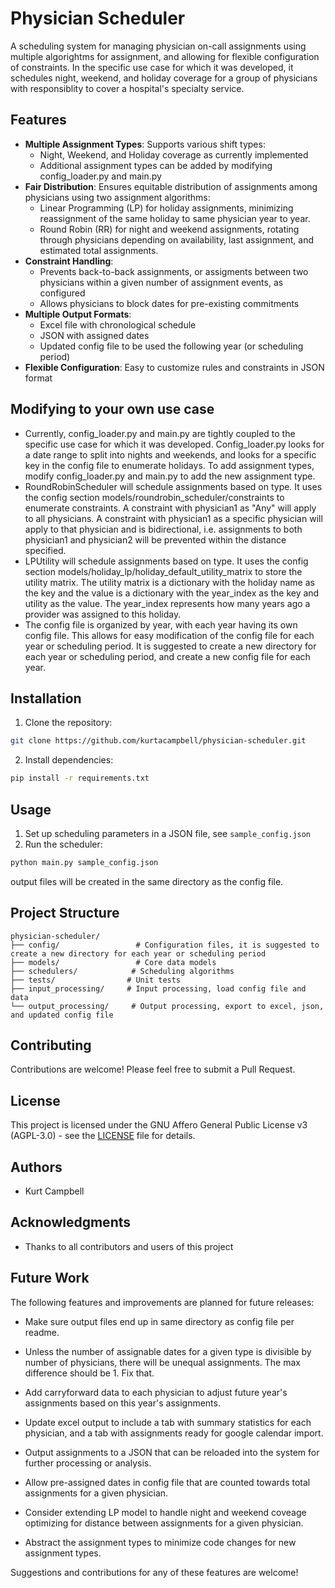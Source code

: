 # Physician Scheduler

A scheduling system for managing physician on-call assignments using multiple algorightms for assignment, and allowing for flexible configuration of constraints. In the specific use case for which it was developed, it schedules night, weekend, and holiday coverage for a group of physicians with responsiblity to cover a hospital's specialty service.

## Features

- **Multiple Assignment Types**: Supports various shift types:
  - Night, Weekend, and Holiday coverage as currently implemented
  - Additional assignment types can be added by modifying config_loader.py and main.py
- **Fair Distribution**: Ensures equitable distribution of assignments among physicians using two assignment algorithms:
  - Linear Programming (LP) for holiday assignments, minimizing reassignment of the same holiday to same physician year to year.
  - Round Robin (RR) for night and weekend assignments, rotating through physicians depending on availability, last assignment, and estimated total assignments.
- **Constraint Handling**:
  - Prevents back-to-back assignments, or assigments between two physicians within a given number of assignment events, as configured
  - Allows physicians to block dates for pre-existing commitments
- **Multiple Output Formats**:
  - Excel file with chronological schedule
  - JSON with assigned dates
  - Updated config file to be used the following year (or scheduling period)
- **Flexible Configuration**: Easy to customize rules and constraints in JSON format

## Modifying to your own use case

- Currently, config_loader.py and main.py are tightly coupled to the specific use case for which it was developed. Config_loader.py looks for a date range to split into nights and weekends, and looks for a specific key in the config file to enumerate holidays. To add assignment types, modify config_loader.py and main.py to add the new assignment type.
- RoundRobinScheduler will schedule assignments based on type. It uses the config section models/roundrobin_scheduler/constraints to enumerate constraints. A constraint with physician1 as "Any" will apply to all physicians. A constraint with physician1 as a specific physician will apply to that physician and is bidirectional, i.e. assignments to both physician1 and physician2 will be prevented within the distance specified.
- LPUtility will schedule assignments based on type. It uses the config section models/holiday_lp/holiday_default_utility_matrix to store the utility matrix. The utility matrix is a dictionary with the holiday name as the key and the value is a dictionary with the year_index as the key and utility as the value. The year_index represents how many years ago a provider was assigned to this holiday.
- The config file is organized by year, with each year having its own config file. This allows for easy modification of the config file for each year or scheduling period. It is suggested to create a new directory for each year or scheduling period, and create a new config file for each year.


## Installation

1. Clone the repository:

```bash 
git clone https://github.com/kurtacampbell/physician-scheduler.git
```

2. Install dependencies:

```bash
pip install -r requirements.txt
```

## Usage

1. Set up scheduling parameters in a JSON file, see `sample_config.json`
3. Run the scheduler:

```bash
python main.py sample_config.json
```
output files will be created in the same directory as the config file.


## Project Structure

```
physician-scheduler/
├── config/                 # Configuration files, it is suggested to create a new directory for each year or scheduling period
├── models/                 # Core data models
├── schedulers/            # Scheduling algorithms
├── tests/                # Unit tests
├── input_processing/     # Input processing, load config file and data
└── output_processing/     # Output processing, export to excel, json, and updated config file
```

## Contributing

Contributions are welcome! Please feel free to submit a Pull Request.

## License

This project is licensed under the GNU Affero General Public License v3 (AGPL-3.0) - see the [LICENSE](LICENSE) file for details.

## Authors

- Kurt Campbell

## Acknowledgments

- Thanks to all contributors and users of this project

## Future Work

The following features and improvements are planned for future releases:
- Make sure output files end up in same directory as config file per readme.
- Unless the number of assignable dates for a given type is divisible by number of physicians, there will be unequal assignments. The max difference should be 1. Fix that.
- Add carryforward data to each physician to adjust future year's assignments based on this year's assignments.

- Update excel output to include a tab with summary statistics for each physician, and a tab with assignments ready for google calendar import.
- Output assignments to a JSON that can be reloaded into the system for further processing or analysis.
- Allow pre-assigned dates in config file that are counted towards total assignments for a given physician.
- Consider extending LP model to handle night and weekend coveage optimizing for distance between assignments for a given physician.
- Abstract the assignment types to minimize code changes for new assignment types.

Suggestions and contributions for any of these features are welcome!



